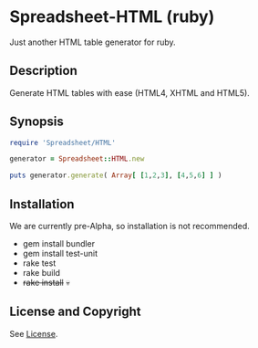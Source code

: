 Spreadsheet-HTML (ruby)
=======================
Just another HTML table generator for ruby.

Description
-----------
Generate HTML tables with ease (HTML4, XHTML and HTML5).

Synopsis
--------
```ruby
require 'Spreadsheet/HTML'

generator = Spreadsheet::HTML.new

puts generator.generate( Array[ [1,2,3], [4,5,6] ] )
```

Installation
------------
We are currently pre-Alpha, so installation is not recommended.

* gem install bundler
* gem install test-unit
* rake test
* rake build
* ~~rake install~~ :skull:

License and Copyright
---------------------
See [License](License.md).
